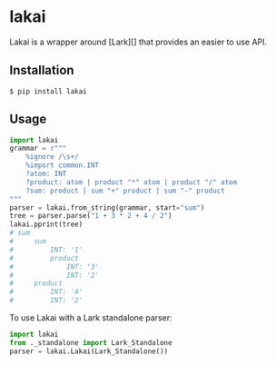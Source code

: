 # lakai

Lakai is a wrapper around [Lark][] that provides an easier to use API.

## Installation

    $ pip install lakai

## Usage

```py
import lakai
grammar = r"""
    %ignore /\s+/
    %import common.INT
    ?atom: INT
    ?product: atom | product "*" atom | product "/" atom
    ?sum: product | sum "+" product | sum "-" product
"""
parser = lakai.from_string(grammar, start="sum")
tree = parser.parse("1 + 3 * 2 + 4 / 2")
lakai.pprint(tree)
# sum
#     sum
#         INT: '1'
#         product
#             INT: '3'
#             INT: '2'
#     product
#         INT: '4'
#         INT: '2'
```

To use Lakai with a Lark standalone parser:

```py
import lakai
from ._standalone import Lark_Standalone
parser = lakai.Lakai(Lark_Standalone())
```
